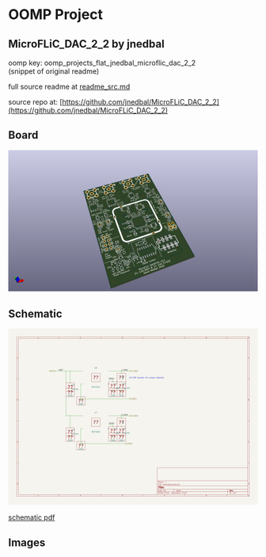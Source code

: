 # OOMP Project  
## MicroFLiC_DAC_2_2  by jnedbal  
  
oomp key: oomp_projects_flat_jnedbal_microflic_dac_2_2  
(snippet of original readme)  
  
  
  full source readme at [readme_src.md](readme_src.md)  
  
source repo at: [https://github.com/jnedbal/MicroFLiC_DAC_2_2](https://github.com/jnedbal/MicroFLiC_DAC_2_2)  
## Board  
  
[![working_3d.png](working_3d_600.png)](working_3d.png)  
## Schematic  
  
[![working_schematic.png](working_schematic_600.png)](working_schematic.png)  
  
[schematic pdf](working_schematic.pdf)  
## Images  
